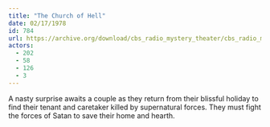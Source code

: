 ```yaml
---
title: "The Church of Hell"
date: 02/17/1978
id: 784
url: https://archive.org/download/cbs_radio_mystery_theater/cbs_radio_mystery_theater-0751-0800.zip/cbs_radio_mystery_theater-0751-0800%2Fcbsrmt_0784_the_church_of_hell.mp3
actors:
  - 202
  - 58
  - 126
  - 3
---
```

A nasty surprise awaits a couple as they return from their blissful holiday to find their tenant and caretaker killed by supernatural forces. They must fight the forces of Satan to save their home and hearth.